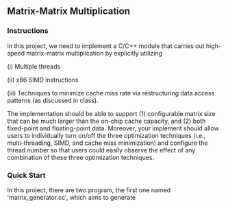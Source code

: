## Matrix-Matrix Multiplication
### Instructions
In this project, we need to implement a C/C++ module that carries out high-speed matrix-matrix multiplication by explicitly utilizing 

(i) Multiple threads

(ii) x86 SIMD instructions

(iii) Techniques to minimize cache miss rate via restructuring data access patterns (as discussed in class). 


The implementation should be able to support (1) configurable matrix size that can be much larger than the on-chip cache capacity, and (2) both fixed-point and floating-point data. Moreover, your implement should allow users to individually turn on/off the three optimization techniques (i.e., multi-threading, SIMD, and cache miss minimization) and configure the thread number so that users could easily observe the effect of any combination of these three optimization techniques.

### Quick Start
In this project, there are two program, the first one named 'matrix_generator.cc', which aims to generate 
